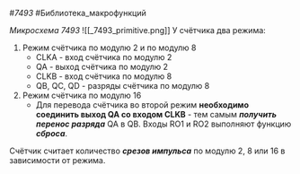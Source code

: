 #_7493_ #Библиотека_макрофункций 

*Микросхема 7493*
![[_7493_primitive.png]]
У счётчика два режима:
1. Режим счётчика по модулю 2 и по модулю 8
	- CLKA - вход счётчика по модулю 2
	- QA - выход счётчика по модулю 2
	- CLKB - вход счётчика по модулю 8
	- QB, QC, QD - разряды счётчика по модулю 8
2. Режим счётчика по модулю 16
	- Для перевода счётчика во второй режим **необходимо соединить выход QA со входом CLKB** - тем самым **_получить перенос разряда_** QA в QB.
Входы RO1 и RO2 выполняют функцию **_сброса_**.

Счётчик считает количество **_срезов импульса_** по модулю 2, 8 или 16 в зависимости от режима.